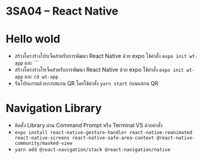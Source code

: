 # 3SA04 – React Native
# Hello wold
- สร้างโครงร่างโปรเจ็คสำหรับการพัฒนา React Native ด้วย expo ใช้คำสั่ง ```expo init wt-app``` และ ```
- สร้างโครงร่างโรเจ็คสำหรับการพัฒนา React Native ด้วย expo ใช้คำสั่ง ```expo init wt-app``` และ ```cd wt-app```
- รันโปรแกรมด้วยการสแกน QR โดยใช้คำสั่ง ```yarn start``` ก่อนแสกน QR

# Navigation Library
- ติดตั้ง Library ผ่าน Command Prompt หรือ Terminal VS ด้วยคำสั่ง
- ```expo install react-native-gesture-handler react-native-reanimated react-native-screens react-native-safe-area-context @react-native-community/masked-view```
- ```yarn add @react-navigation/stack @react-navigation/native```
